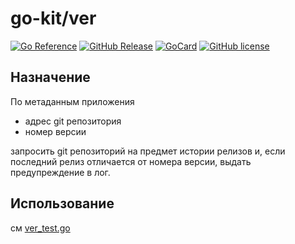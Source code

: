 # go-kit/ver

[![Go Reference][ref1]][ref2]
 [![GitHub Release][gr1]][gr2]
 [![GoCard][gc1]][gc2]
 [![GitHub license][gl1]][gl2]

[ref1]: https://pkg.go.dev/badge/github.com/LeKovr/go-kit/ver.svg
[ref2]: https://pkg.go.dev/github.com/LeKovr/go-kit/ver
[gc1]: https://goreportcard.com/badge/github.com/LeKovr/go-kit/ver
[gc2]: https://goreportcard.com/report/github.com/LeKovr/go-kit/ver
[gr1]: https://img.shields.io/github/v/tag/Lekovr/go-kit?filter=ver/*
[gr2]: https://github.com/LeKovr/go-kit/releases?q=ver&expanded=true
[gl1]: https://img.shields.io/github/license/LeKovr/go-kit.svg
[gl2]: https://github.com/LeKovr/go-kit/blob/master/LICENSE

## Назначение

По метаданным приложения
* адрес git репозитория
* номер версии

запросить git репозиторий на предмет истории релизов и, если последний релиз отличается от номера версии, выдать предупреждение в лог.

## Использование

см [ver_test.go](ver_test.go)